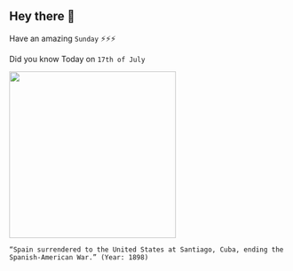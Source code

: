 ## Hey there 👋
Have an amazing `Sunday` ⚡⚡⚡

Did you know Today on `17th of July`
 
 [<img src="https://www.newspapers.com/topics/wp-content/uploads/SpanishAmericanWar.jpeg" width="300" />](https://www.history.com/this-day-in-history/armistice-ends-the-spanish-american-war#:~:text=On%20July%203%2C%20the%20Spanish,thus%20Cuba%E2%80%94to%20the%20Americans.&text=On%20December%2010%2C%20the%20Treaty,ended%20the%20Spanish%2DAmerican%20War.) 
 ```
“Spain surrendered to the United States at Santiago, Cuba, ending the Spanish-American War.” (Year: 1898)
```
